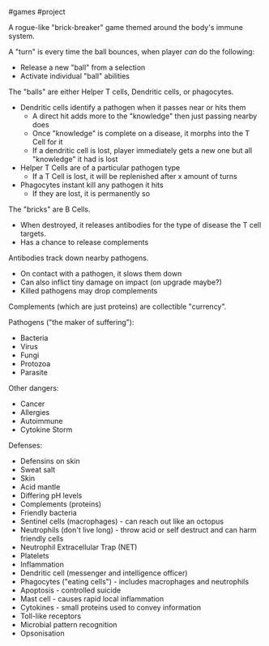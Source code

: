 #games #project

A rogue-like "brick-breaker" game themed around the body's immune system.

A "turn" is every time the ball bounces, when player *can* do the following:
- Release a new "ball" from a selection
- Activate individual "ball" abilities

The "balls" are either Helper T cells, Dendritic cells, or phagocytes.
- Dendritic cells identify a pathogen when it passes near or hits them
	- A direct hit adds more to the "knowledge" then just passing nearby does
	- Once "knowledge" is complete on a disease, it morphs into the T Cell for it
	- If a dendritic cell is lost, player immediately gets a new one but all "knowledge" it had is lost
- Helper T Cells are of a particular pathogen type
	- If a T Cell is lost, it will be replenished after x amount of turns
- Phagocytes instant kill any pathogen it hits
	- If they are lost, it is permanently so

The "bricks" are B Cells.
- When destroyed, it releases antibodies for the type of disease the T cell targets.
- Has a chance to release complements

Antibodies track down nearby pathogens.
- On contact with a pathogen, it slows them down
- Can also inflict tiny damage on impact (on upgrade maybe?)
- Killed pathogens may drop complements

Complements (which are just proteins) are collectible "currency".

Pathogens ("the maker of suffering"):
- Bacteria
- Virus
- Fungi
- Protozoa
- Parasite

Other dangers:
- Cancer
- Allergies
- Autoimmune
- Cytokine Storm

Defenses:
- Defensins on skin
- Sweat salt
- Skin
- Acid mantle
- Differing pH levels
- Complements (proteins)
- Friendly bacteria
- Sentinel cells (macrophages) - can reach out like an octopus
- Neutrophils (don't live long) - throw acid or self destruct and can harm friendly cells
- Neutrophil Extracellular Trap (NET)
- Platelets
- Inflammation
- Dendritic cell (messenger and intelligence officer)
- Phagocytes ("eating cells") - includes macrophages and neutrophils
- Apoptosis - controlled suicide
- Mast cell - causes rapid local inflammation
- Cytokines - small proteins used to convey information
- Toll-like receptors
- Microbial pattern recognition
- Opsonisation
